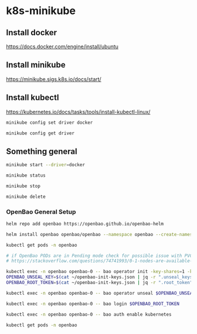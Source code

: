 # k8s-minikube

## Install docker

https://docs.docker.com/engine/install/ubuntu

## Install minikube

https://minikube.sigs.k8s.io/docs/start/


## Install kubectl

https://kubernetes.io/docs/tasks/tools/install-kubectl-linux/

```bash
minikube config set driver docker

minikube config get driver
```

## Something general

```bash
minikube start --driver=docker

minikube status

minikube stop

minikube delete
```

### OpenBao General Setup

```bash
helm repo add openbao https://openbao.github.io/openbao-helm

helm install openbao openbao/openbao --namespace openbao --create-namespace --set "server.ha.enabled=false" # --set "server.dev.enabled=true"

kubectl get pods -n openbao

# if OpenBao PODs are in Pending mode check for possible issue with PVC/PV claim (no default StorageClass)
# https://stackoverflow.com/questions/74741993/0-1-nodes-are-available-1-pod-has-unbound-immediate-persistentvolumeclaims

kubectl exec -n openbao openbao-0 -- bao operator init -key-shares=1 -key-threshold=1 -format=json > ~/openbao-init-keys.json
OPENBAO_UNSEAL_KEY=$(cat ~/openbao-init-keys.json | jq -r ".unseal_keys_b64[0]")
OPENBAO_ROOT_TOKEN=$(cat ~/openbao-init-keys.json | jq -r ".root_token")

kubectl exec -n openbao openbao-0 -- bao operator unseal $OPENBAO_UNSEAL_KEY

kubectl exec -n openbao openbao-0 -- bao login $OPENBAO_ROOT_TOKEN

kubectl exec -n openbao openbao-0 -- bao auth enable kubernetes

kubectl get pods -n openbao
```
